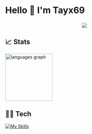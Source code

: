 # Hello 👋 I'm Tayx69

###

<p align="center">
<img src="img/atomic.gif">
</p>

## 📈 Stats

<div align="left">
  <img src="https://github-readme-stats.vercel.app/api/top-langs?username=Tayx69&locale=en&hide_title=false&layout=compact&card_width=320&langs_count=5&theme=dracula&hide_border=false&order=2" height="150" alt="languages graph"  />
</div>

## 🧑‍💻 Tech

[![My Skills](https://skillicons.dev/icons?i=html,css,js)](https://skillicons.dev)

###
